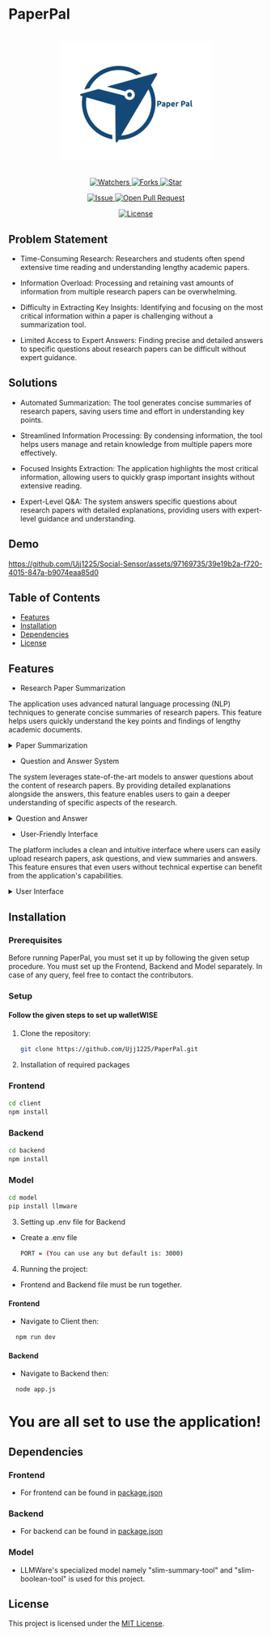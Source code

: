 # PaperPal

# <p align="center"><img src="https://github.com/Ujj1225/PaperPal/blob/main/client/src/assets/readme_logo.png" width=300 /></p>

<p align="center">
    <p align="center">
        <a href="https://github.com/Ujj1225/PaperPal" target="blank">
            <img src="https://img.shields.io/github/watchers/Ujj1225/PaperPal?style=for-the-badge&logo=appveyor" alt="Watchers"/>
        </a>
        <a href="https://github.com/Ujj1225/PaperPal/fork" target="blank">
            <img src="https://img.shields.io/github/forks/Ujj1225/PaperPal?style=for-the-badge&logo=appveyor" alt="Forks"/>
        </a>
        <a href="https://github.com/Ujj1225/PaperPal/stargazers" target="blank">
            <img src="https://img.shields.io/github/stars/Ujj1225/PaperPal?style=for-the-badge&logo=appveyor" alt="Star"/>
        </a>
    </p>
    <p align="center">
        <a href="https://github.com/Ujj1225/PaperPal/issues" target="blank">
            <img src="https://img.shields.io/github/issues/Ujj1225/PaperPal?style=for-the-badge&logo=appveyor" alt="Issue"/>
        </a>
        <a href="https://github.com/Ujj1225/PaperPal/pulls" target="blank">
            <img src="https://img.shields.io/github/issues-pr/Ujj1225/PaperPal?style=for-the-badge&logo=appveyor" alt="Open Pull Request"/>
        </a>
    </p>
    <p align="center">
        <a href="https://github.com/Ujj1225/PaperPal/blob/master/LICENSE" target="blank">
            <img src="https://img.shields.io/github/license/Ujj1225/PaperPal?style=for-the-badge&logo=appveyor" alt="License" />
        </a>
    </p>
</p>

<p align="center">
</p>

## Problem Statement

* Time-Consuming Research: Researchers and students often spend extensive time reading and understanding lengthy academic papers.

* Information Overload: Processing and retaining vast amounts of information from multiple research papers can be overwhelming.

* Difficulty in Extracting Key Insights: Identifying and focusing on the most critical information within a paper is challenging without a summarization tool.

* Limited Access to Expert Answers: Finding precise and detailed answers to specific questions about research papers can be difficult without expert guidance.

## Solutions

* Automated Summarization: The tool generates concise summaries of research papers, saving users time and effort in understanding key points.

* Streamlined Information Processing: By condensing information, the tool helps users manage and retain knowledge from multiple papers more effectively.

* Focused Insights Extraction: The application highlights the most critical information, allowing users to quickly grasp important insights without extensive reading.
    
* Expert-Level Q&A: The system answers specific questions about research papers with detailed explanations, providing users with expert-level guidance and understanding.

## Demo
https://github.com/Ujj1225/Social-Sensor/assets/97169735/39e19b2a-f720-4015-847a-b9074eaa85d0


## Table of Contents

- [Features](#features)
- [Installation](#installation)
- [Dependencies](#dependencies)
- [License](#license)

## Features

- Research Paper Summarization

The application uses advanced natural language processing (NLP) techniques to generate concise summaries of research papers. This feature helps users quickly understand the key points and findings of lengthy academic documents.
<details>
  <summary> Paper Summarization </summary>
  <img src="https://github.com/Ujj1225/PaperPal/blob/main/client/src/assets/summarize.png" width=750/>
</details>

- Question and Answer System

The system leverages state-of-the-art models to answer questions about the content of research papers. By providing detailed explanations alongside the answers, this feature enables users to gain a deeper understanding of specific aspects of the research.
<details>
  <summary> Question and Answer </summary>
  <img src="https://github.com/Ujj1225/PaperPal/blob/main/client/src/assets/ask.png" width=750/>
</details>

- User-Friendly Interface

The platform includes a clean and intuitive interface where users can easily upload research papers, ask questions, and view summaries and answers. This feature ensures that even users without technical expertise can benefit from the application's capabilities.
<details>
  <summary> User Interface </summary>
  <img src="https://github.com/Ujj1225/PaperPal/blob/main/client/src/assets/ui.png" width=750/>
</details>

## Installation

### Prerequisites

Before running PaperPal, you must set it up by following the given setup procedure. You must set up the Frontend, Backend and Model separately. In case of any query, feel free to contact the contributors.

### Setup

#### Follow the given steps to set up walletWISE

1. Clone the repository:

   ```bash
   git clone https://github.com/Ujj1225/PaperPal.git
   ```

2. Installation of required packages

### Frontend

```bash
cd client
npm install
```

### Backend

```bash
cd backend
npm install
```

### Model 
```bash
cd model
pip install llmware
```

3. Setting up .env file for Backend

- Create a .env file

  ```bash
  PORT = (You can use any but default is: 3000)
  ```

4. Running the project:

- Frontend and Backend file must be run together.

#### Frontend

- Navigate to Client then:

```bash
  npm run dev
```

#### Backend

- Navigate to Backend then:

```bash
  node app.js
```

# You are all set to use the application!

## Dependencies

### Frontend

- For frontend can be found in [package.json](./Client%20/package.json)

### Backend

- For backend can be found in [package.json](./Backend/package.json)

### Model

- LLMWare's specialized model namely "slim-summary-tool" and "slim-boolean-tool" is used for this project. 

## License

This project is licensed under the [MIT License](/LICENSE).

